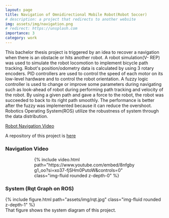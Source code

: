 ```yaml
---
layout: page
title: Navigation of Omnidirectional Mobile Robot(Robot Soccer)
# description: a project that redirects to another website
img: assets/img/navigation.png
# redirect: https://unsplash.com
importance: 3
category: work
---
```


This bachelor thesis project is triggered by an idea to recover a navigation when there is an obstacle or hits another robot. A robot simulation(V-
REP) was used to simulate the robot locomotion to implement bicycle path tracking. Robot's position/odometry data is calculated by using 3 rotary encoders. PID controllers are used to control the speed of each motor on its low-level hardware and to control the robot orientation. A fuzzy logic controller is used to change or improve some parameters during navigating such as look-ahead of robot during performing path
tracking and velocity of the robot. By using a given path and gave a force to the robot, the robot was succeeded to
back to its right path smoothly. The performance is better after the fuzzy was implemented because it can reduce
the overshoot. Robotics Operating System(ROS) utilize the robustness of system through the data distribution.

[Robot Navigation Video](https://www.youtube.com/watch?v=8nfgbyg1_oo)

A repository of this project is [here](https://github.com/labiybafakh/FuzzyBicyclePathTracking)

### Navigation Video
<div class="col-sm mt-3 mt-md-0" style="max-width: 320px; margin:auto;">
    {% include video.html path="https://www.youtube.com/embed/8nfgbyg1_oo?si=xo37-fjSHm0PutoW&amp;controls=0" class="img-fluid rounded z-depth-0" %}
</div>

### System (Rqt Graph on ROS)
<div class="col-sm mt-3 mt-md-0" style="max-width: 560px; margin: auto;">
    {% include figure.html path="assets/img/rqt.jpg" class="img-fluid rounded z-depth-1" %}
</div>
That figure shows the system diagram of this project.